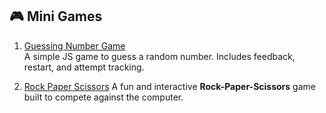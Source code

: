 ## 🎮 Mini Games

1. [Guessing Number Game](./🎯%20Guessing%20Number%20Game)  
   A simple JS game to guess a random number. Includes feedback, restart, and attempt tracking.

2. [Rock Paper Scissors](./Rock–Paper–Scissors)
   A fun and interactive **Rock-Paper-Scissors** game built to compete against the computer.
